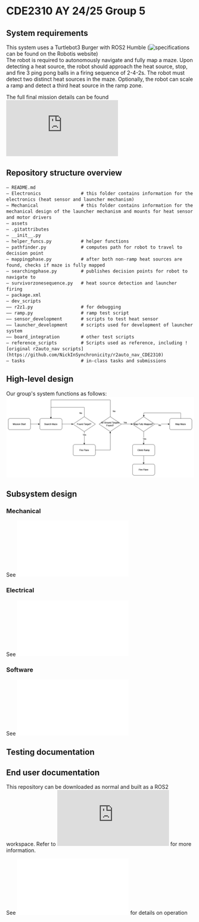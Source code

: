 # CDE2310 AY 24/25 Group 5

## System requirements
This system uses a Turtlebot3 Burger with ROS2 Humble (![specifications](https://emanual.robotis.com/docs/en/platform/turtlebot3/features/#specifications) can be found on the Robotis website)\
The robot is required to autonomously navigate and fully map a maze. Upon detecting a heat source, the robot should approach the heat source, stop, and fire 3 ping pong balls in a firing sequence of 2-4-2s. The robot must detect two distinct heat sources in the maze. Optionally, the robot can scale a ramp and detect a third heat source in the ramp zone.

The full final mission details can be found ![here](https://github.com/NickInSynchronicity/EG2310_AY2024-25/blob/main/docs/Mission%20Readme.md)

## Repository structure overview
```
— README.md
— Electronics               # this folder contains information for the electronics (heat sensor and launcher mechanism)
— Mechanical                # this folder contains information for the mechanical design of the launcher mechanism and mounts for heat sensor and motor drivers
— assets
— .gitattributes
— __init__.py
— helper_funcs.py           # helper functions
— pathfinder.py             # computes path for robot to travel to decision point 
— mappingphase.py           # after both non-ramp heat sources are found, checks if maze is fully mapped
— searchingphase.py         # publishes decision points for robot to navigate to
— survivorzonesequence.py   # heat source detection and launcher firing
— package.xml
— dev_scripts
—— r2z1.py                  # for debugging 
—— ramp.py                  # ramp test script
—— sensor_development       # scripts to test heat sensor
—— launcher_development     # scripts used for development of launcher system
—— board_integration        # other test scripts
— reference_scripts         # Scripts used as reference, including ![original r2auto_nav scripts](https://github.com/NickInSynchronicity/r2auto_nav_CDE2310)
— tasks                     # in-class tasks and submissions
```

## High-level design
Our group's system functions as follows:
![system flowchart](assets/FinalSolution.png)


## Subsystem design

### Mechanical
See ![mechanical_readme](Mechanical/mechanical_readme.md)
### Electrical
See ![electronics_readme](Electronics/electronics_readme.md)

### Software
See ![software_readme](software_readme.md)

## Testing documentation


## End user documentation
This repository can be downloaded as normal and built as a ROS2 workspace. Refer to ![ROS2 Humble documentation](https://docs.ros.org/en/humble/Tutorials/Beginner-Client-Libraries/Creating-A-Workspace/Creating-A-Workspace.html) for more information. 



See ![user manual](assets/end_user_documentation_v1.1.pdf) for details on operation
